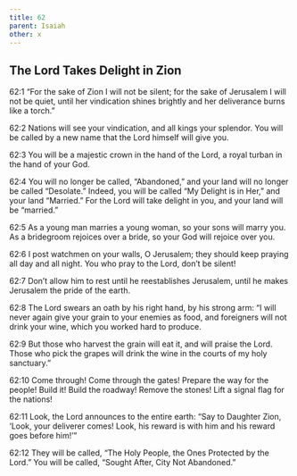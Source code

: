 ```yaml
---
title: 62
parent: Isaiah
other: x
---
```


## The Lord Takes Delight in Zion


<a name="62:1">62:1</a> “For the sake of Zion I will not be silent;
for the sake of Jerusalem I will not be quiet,
until her vindication shines brightly
and her deliverance burns like a torch.”

<a name="62:2">62:2</a> Nations will see your vindication,
and all kings your splendor.
You will be called by a new name
that the Lord himself will give you.

<a name="62:3">62:3</a> You will be a majestic crown in the hand of the Lord,
a royal turban in the hand of your God.

<a name="62:4">62:4</a> You will no longer be called, “Abandoned,”
and your land will no longer be called “Desolate.”
Indeed, you will be called “My Delight is in Her,”
and your land “Married.”
For the Lord will take delight in you,
and your land will be “married.”

<a name="62:5">62:5</a> As a young man marries a young woman,
so your sons will marry you.
As a bridegroom rejoices over a bride,
so your God will rejoice over you.

<a name="62:6">62:6</a> I post watchmen on your walls, O Jerusalem;
they should keep praying all day and all night.
You who pray to the Lord, don’t be silent!

<a name="62:7">62:7</a> Don’t allow him to rest until he reestablishes Jerusalem,
until he makes Jerusalem the pride of the earth.

<a name="62:8">62:8</a> The Lord swears an oath by his right hand,
by his strong arm:
“I will never again give your grain
to your enemies as food,
and foreigners will not drink your wine,
which you worked hard to produce.

<a name="62:9">62:9</a> But those who harvest the grain will eat it,
and will praise the Lord.
Those who pick the grapes will drink the wine
in the courts of my holy sanctuary.”

<a name="62:10">62:10</a> Come through! Come through the gates!
Prepare the way for the people!
Build it! Build the roadway!
Remove the stones!
Lift a signal flag for the nations!

<a name="62:11">62:11</a> Look, the Lord announces to the entire earth:
“Say to Daughter Zion,
‘Look, your deliverer comes!
Look, his reward is with him
and his reward goes before him!’”

<a name="62:12">62:12</a> They will be called, “The Holy People,
the Ones Protected by the Lord.”
You will be called, “Sought After,
City Not Abandoned.”